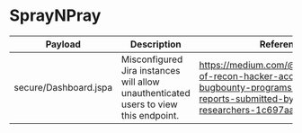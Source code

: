 # SprayNPray
| Payload | Description | Reference |
|---------|-------------|-----------|
| secure/Dashboard.jspa | Misconfigured Jira instances will allow unauthenticated users to view this endpoint. | https://medium.com/@mrd17x/power-of-recon-hacker-accessed-bugbounty-programs-triaged-reports-submitted-by-other-researchers-1c697aa7e877 |

